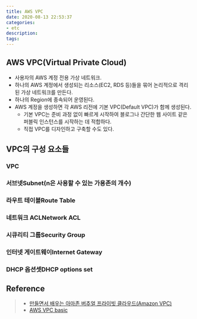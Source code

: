 ```yaml
---
title: AWS VPC
date: 2020-08-13 22:53:37
categories:
- etc
description:
tags:
---
```


## AWS VPC(Virtual Private Cloud)
- 사용자의 AWS 계정 전용 가상 네트워크.
- 하나의 AWS 계정에서 생성되는 리소스(EC2, RDS 등)들을 묶어 논리적으로 격리된 가상 네트워크를 만든다.
- 하나의 Region에 종속되어 운영된다.
- AWS 계정을 생성하면 각 AWS 리전에 기본 VPC(Default VPC)가 함께 생성된다.
  - 기본 VPC는 준비 과정 없이 빠르게 시작하여 블로그나 간단한 웹 사이트 같은 퍼블릭 인스턴스를 시작하는 데 적합하다.
  - 직접 VPC를 디자인하고 구축할 수도 있다.

## VPC의 구성 요소들
### VPC
### 서브넷Subnet(n은 사용할 수 있는 가용존의 개수)
### 라우트 테이블Route Table
### 네트워크 ACLNetwork ACL
### 시큐리티 그룹Security Group
### 인터넷 게이트웨이Internet Gateway
### DHCP 옵션셋DHCP options set

## Reference 
> - [만들면서 배우는 아마존 버추얼 프라이빗 클라우드(Amazon VPC)](https://www.44bits.io/ko/post/understanding_aws_vpc)
> - [AWS VPC basic](https://blog.2dal.com/2017/09/12/aws-vpc-basic/)